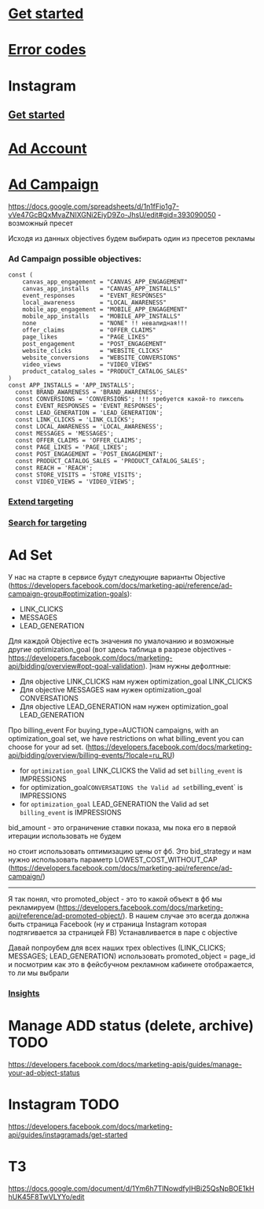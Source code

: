 # [Get started](https://developers.facebook.com/docs/marketing-apis/get-started)
# [Error codes](https://developers.facebook.com/docs/marketing-api/error-reference)

# Instagram
## [Get started](https://developers.facebook.com/docs/marketing-api/guides/instagramads/get-started)

# [Ad Account](https://developers.facebook.com/docs/marketing-api/reference/ad-account)
# [Ad Campaign](https://developers.facebook.com/docs/marketing-api/reference/ad-campaign-group)

https://docs.google.com/spreadsheets/d/1n1fFio1g7-vVe47GcBQxMvaZNIXGNi2EiyD9Zo-JhsU/edit#gid=393090050 - возможный пресет

Исходя из данных objectives будем выбирать один  из пресетов рекламы
### Ad Campaign possible objectives:
```
const (
	canvas_app_engagement = "CANVAS_APP_ENGAGEMENT"
	canvas_app_installs   = "CANVAS_APP_INSTALLS"
	event_responses       = "EVENT_RESPONSES"
	local_awareness       = "LOCAL_AWARENESS"
	mobile_app_engagement = "MOBILE_APP_ENGAGEMENT"
	mobile_app_installs   = "MOBILE_APP_INSTALLS"
	none                  = "NONE" !! невалидная!!!
	offer_claims          = "OFFER_CLAIMS"
	page_likes            = "PAGE_LIKES"
	post_engagement       = "POST_ENGAGEMENT"
	website_clicks        = "WEBSITE_CLICKS"
	website_conversions   = "WEBSITE_CONVERSIONS"
	video_views           = "VIDEO_VIEWS"
	product_catalog_sales = "PRODUCT_CATALOG_SALES"
)
const APP_INSTALLS = 'APP_INSTALLS';
  const BRAND_AWARENESS = 'BRAND_AWARENESS';
  const CONVERSIONS = 'CONVERSIONS'; !!! требуется какой-то пиксель
  const EVENT_RESPONSES = 'EVENT_RESPONSES';
  const LEAD_GENERATION = 'LEAD_GENERATION';
  const LINK_CLICKS = 'LINK_CLICKS';
  const LOCAL_AWARENESS = 'LOCAL_AWARENESS';
  const MESSAGES = 'MESSAGES';
  const OFFER_CLAIMS = 'OFFER_CLAIMS';
  const PAGE_LIKES = 'PAGE_LIKES';
  const POST_ENGAGEMENT = 'POST_ENGAGEMENT';
  const PRODUCT_CATALOG_SALES = 'PRODUCT_CATALOG_SALES';
  const REACH = 'REACH';
  const STORE_VISITS = 'STORE_VISITS';
  const VIDEO_VIEWS = 'VIDEO_VIEWS';
```

### [Extend targeting](https://developers.facebook.com/docs/marketing-api/audiences/reference/advanced-targeting)
### [Search for targeting](https://developers.facebook.com/docs/marketing-api/audiences/reference/targeting-search)

# Ad Set
У нас на старте в сервисе будут следующие варианты Objective (https://developers.facebook.com/docs/marketing-api/reference/ad-campaign-group#optimization-goals): 
- LINK_CLICKS
- MESSAGES
- LEAD_GENERATION

Для каждой Objective есть значения по умалочанию и возможные другие optimization_goal (вот здесь таблица в разрезе objectives - https://developers.facebook.com/docs/marketing-api/bidding/overview#opt-goal-validation). ]нам нужны дефолтные: 
- Для objective LINK_CLICKS нам нужен optimization_goal LINK_CLICKS
- Для objective MESSAGES нам нужен optimization_goal CONVERSATIONS
- Для objective LEAD_GENERATION нам нужен optimization_goal LEAD_GENERATION

Про billing_event
For buying_type=AUCTION campaigns, with an optimization_goal set, we have restrictions on what billing_event you can choose for your ad set. (https://developers.facebook.com/docs/marketing-api/bidding/overview/billing-events/?locale=ru_RU)
- for `optimization_goal` LINK_CLICKS the Valid ad set `billing_event` is IMPRESSIONS
- for optimization_goal` CONVERSATIONS the Valid ad set `billing_event` is IMPRESSIONS
- for `optimization_goal` LEAD_GENERATION the Valid ad set `billing_event` is IMPRESSIONS

bid_amount - это ограничение ставки показа, мы пока его в первой итерации использовать не будем 

но стоит использовать оптимизацию цены от фб. Это bid_strategy и нам нужно использовать параметр LOWEST_COST_WITHOUT_CAP (https://developers.facebook.com/docs/marketing-api/reference/ad-campaign/)

------

Я так понял, что promoted_object - это то какой объект в фб мы рекламируем (https://developers.facebook.com/docs/marketing-api/reference/ad-promoted-object/). В нашем случае это всегда должна быть страница Facebook (ну и страница Instagram которая подтягивается за страницей FB) 
Устанавливается в паре с objective 

Давай попроубем для всех наших трех oblectives (LINK_CLICKS; MESSAGES; LEAD_GENERATION) использовать promoted_object = page_id
и посмотрим как это в фейсбучном рекламном кабинете отображается, то ли мы выбрали

### [Insights](https://developers.facebook.com/docs/marketing-api/reference/ad-campaign/insights/)


# Manage ADD status (delete, archive) TODO
https://developers.facebook.com/docs/marketing-apis/guides/manage-your-ad-object-status

# Instagram TODO
https://developers.facebook.com/docs/marketing-api/guides/instagramads/get-started

# ТЗ
https://docs.google.com/document/d/1Ym6h7TlNowdfyIHBi25QsNpBOE1kHhUK45F8TwVLYYo/edit